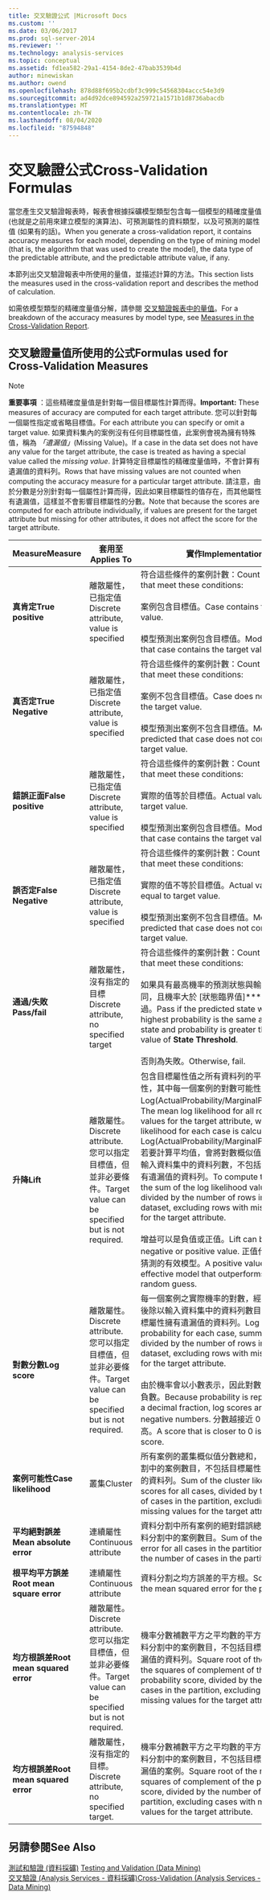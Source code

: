 ```yaml
---
title: 交叉驗證公式 |Microsoft Docs
ms.custom: ''
ms.date: 03/06/2017
ms.prod: sql-server-2014
ms.reviewer: ''
ms.technology: analysis-services
ms.topic: conceptual
ms.assetid: fd1ea582-29a1-4154-8de2-47bab3539b4d
author: minewiskan
ms.author: owend
ms.openlocfilehash: 878d88f695b2cdbf3c999c54568304accc54e3d9
ms.sourcegitcommit: ad4d92dce894592a259721a1571b1d8736abacdb
ms.translationtype: MT
ms.contentlocale: zh-TW
ms.lasthandoff: 08/04/2020
ms.locfileid: "87594848"
---
```

# <a name="cross-validation-formulas"></a><span data-ttu-id="87127-102">交叉驗證公式</span><span class="sxs-lookup"><span data-stu-id="87127-102">Cross-Validation Formulas</span></span>
  <span data-ttu-id="87127-103">當您產生交叉驗證報表時，報表會根據採礦模型類型包含每一個模型的精確度量值 (也就是之前用來建立模型的演算法)、可預測屬性的資料類型，以及可預測的屬性值 (如果有的話)。</span><span class="sxs-lookup"><span data-stu-id="87127-103">When you generate a cross-validation report, it contains accuracy measures for each model, depending on the type of mining model (that is, the algorithm that was used to create the model), the data type of the predictable attribute, and the predictable attribute value, if any.</span></span>  
  
 <span data-ttu-id="87127-104">本節列出交叉驗證報表中所使用的量值，並描述計算的方法。</span><span class="sxs-lookup"><span data-stu-id="87127-104">This section lists the measures used in the cross-validation report and describes the method of calculation.</span></span>  
  
 <span data-ttu-id="87127-105">如需依模型類型的精確度量值分解，請參閱 [交叉驗證報表中的量值](measures-in-the-cross-validation-report.md)。</span><span class="sxs-lookup"><span data-stu-id="87127-105">For a breakdown of the accuracy measures by model type, see [Measures in the Cross-Validation Report](measures-in-the-cross-validation-report.md).</span></span>  
  
## <a name="formulas-used-for-cross-validation-measures"></a><span data-ttu-id="87127-106">交叉驗證量值所使用的公式</span><span class="sxs-lookup"><span data-stu-id="87127-106">Formulas used for Cross-Validation Measures</span></span>  
  
> [!NOTE]  
>  <span data-ttu-id="87127-107">**重要事項** ：這些精確度量值是針對每一個目標屬性計算而得。</span><span class="sxs-lookup"><span data-stu-id="87127-107">**Important:** These measures of accuracy are computed for each target attribute.</span></span> <span data-ttu-id="87127-108">您可以針對每一個屬性指定或省略目標值。</span><span class="sxs-lookup"><span data-stu-id="87127-108">For each attribute you can specify or omit a target value.</span></span> <span data-ttu-id="87127-109">如果資料集內的案例沒有任何目標屬性值，此案例會視為擁有特殊值，稱為 *「遺漏值」*(Missing Value)。</span><span class="sxs-lookup"><span data-stu-id="87127-109">If a case in the data set does not have any value for the target attribute, the case is treated as having a special value called the *missing value*.</span></span> <span data-ttu-id="87127-110">計算特定目標屬性的精確度量值時，不會計算有遺漏值的資料列。</span><span class="sxs-lookup"><span data-stu-id="87127-110">Rows that have missing values are not counted when computing the accuracy measure for a particular target attribute.</span></span> <span data-ttu-id="87127-111">請注意，由於分數是分別針對每一個屬性計算而得，因此如果目標屬性的值存在，而其他屬性有遺漏值，這樣並不會影響目標屬性的分數。</span><span class="sxs-lookup"><span data-stu-id="87127-111">Note that because the scores are computed for each attribute individually, if values are present for the target attribute but missing for other attributes, it does not affect the score for the target attribute.</span></span>  
  
|<span data-ttu-id="87127-112">Measure</span><span class="sxs-lookup"><span data-stu-id="87127-112">Measure</span></span>|<span data-ttu-id="87127-113">套用至</span><span class="sxs-lookup"><span data-stu-id="87127-113">Applies To</span></span>|<span data-ttu-id="87127-114">實作</span><span class="sxs-lookup"><span data-stu-id="87127-114">Implementation</span></span>|  
|-------------|----------------|--------------------|  
|<span data-ttu-id="87127-115">**真肯定**</span><span class="sxs-lookup"><span data-stu-id="87127-115">**True positive**</span></span>|<span data-ttu-id="87127-116">離散屬性，已指定值</span><span class="sxs-lookup"><span data-stu-id="87127-116">Discrete attribute, value is specified</span></span>|<span data-ttu-id="87127-117">符合這些條件的案例計數：</span><span class="sxs-lookup"><span data-stu-id="87127-117">Count of cases that meet these conditions:</span></span><br /><br /> <span data-ttu-id="87127-118">案例包含目標值。</span><span class="sxs-lookup"><span data-stu-id="87127-118">Case contains the target value.</span></span><br /><br /> <span data-ttu-id="87127-119">模型預測出案例包含目標值。</span><span class="sxs-lookup"><span data-stu-id="87127-119">Model predicted that case contains the target value.</span></span>|  
|<span data-ttu-id="87127-120">**真否定**</span><span class="sxs-lookup"><span data-stu-id="87127-120">**True Negative**</span></span>|<span data-ttu-id="87127-121">離散屬性，已指定值</span><span class="sxs-lookup"><span data-stu-id="87127-121">Discrete attribute, value is specified</span></span>|<span data-ttu-id="87127-122">符合這些條件的案例計數：</span><span class="sxs-lookup"><span data-stu-id="87127-122">Count of cases that meet these conditions:</span></span><br /><br /> <span data-ttu-id="87127-123">案例不包含目標值。</span><span class="sxs-lookup"><span data-stu-id="87127-123">Case does not contain the target value.</span></span><br /><br /> <span data-ttu-id="87127-124">模型預測出案例不包含目標值。</span><span class="sxs-lookup"><span data-stu-id="87127-124">Model predicted that case does not contain the target value.</span></span>|  
|<span data-ttu-id="87127-125">**錯誤正面**</span><span class="sxs-lookup"><span data-stu-id="87127-125">**False positive**</span></span>|<span data-ttu-id="87127-126">離散屬性，已指定值</span><span class="sxs-lookup"><span data-stu-id="87127-126">Discrete attribute, value is specified</span></span>|<span data-ttu-id="87127-127">符合這些條件的案例計數：</span><span class="sxs-lookup"><span data-stu-id="87127-127">Count of cases that meet these conditions:</span></span><br /><br /> <span data-ttu-id="87127-128">實際的值等於目標值。</span><span class="sxs-lookup"><span data-stu-id="87127-128">Actual value is equal to target value.</span></span><br /><br /> <span data-ttu-id="87127-129">模型預測出案例包含目標值。</span><span class="sxs-lookup"><span data-stu-id="87127-129">Model predicted that case contains the target value.</span></span>|  
|<span data-ttu-id="87127-130">**誤否定**</span><span class="sxs-lookup"><span data-stu-id="87127-130">**False Negative**</span></span>|<span data-ttu-id="87127-131">離散屬性，已指定值</span><span class="sxs-lookup"><span data-stu-id="87127-131">Discrete attribute, value is specified</span></span>|<span data-ttu-id="87127-132">符合這些條件的案例計數：</span><span class="sxs-lookup"><span data-stu-id="87127-132">Count of cases that meet these conditions:</span></span><br /><br /> <span data-ttu-id="87127-133">實際的值不等於目標值。</span><span class="sxs-lookup"><span data-stu-id="87127-133">Actual value not equal to target value.</span></span><br /><br /> <span data-ttu-id="87127-134">模型預測出案例不包含目標值。</span><span class="sxs-lookup"><span data-stu-id="87127-134">Model predicted that case does not contain the target value.</span></span>|  
|<span data-ttu-id="87127-135">**通過/失敗**</span><span class="sxs-lookup"><span data-stu-id="87127-135">**Pass/fail**</span></span>|<span data-ttu-id="87127-136">離散屬性，沒有指定的目標</span><span class="sxs-lookup"><span data-stu-id="87127-136">Discrete attribute, no specified target</span></span>|<span data-ttu-id="87127-137">符合這些條件的案例計數：</span><span class="sxs-lookup"><span data-stu-id="87127-137">Count of cases that meet these conditions:</span></span><br /><br /> <span data-ttu-id="87127-138">如果具有最高機率的預測狀態與輸入狀態相同，且機率大於 [狀態臨界值]\*\*\*\* 的值，則通過。</span><span class="sxs-lookup"><span data-stu-id="87127-138">Pass if the predicted state with the highest probability is the same as the input state and probability is greater than the value of **State Threshold**.</span></span><br /><br /> <span data-ttu-id="87127-139">否則為失敗。</span><span class="sxs-lookup"><span data-stu-id="87127-139">Otherwise, fail.</span></span>|  
|<span data-ttu-id="87127-140">**升降**</span><span class="sxs-lookup"><span data-stu-id="87127-140">**Lift**</span></span>|<span data-ttu-id="87127-141">離散屬性。</span><span class="sxs-lookup"><span data-stu-id="87127-141">Discrete attribute.</span></span> <span data-ttu-id="87127-142">您可以指定目標值，但並非必要條件。</span><span class="sxs-lookup"><span data-stu-id="87127-142">Target value can be specified but is not required.</span></span>|<span data-ttu-id="87127-143">包含目標屬性值之所有資料列的平均對數可能性，其中每一個案例的對數可能性會計算為 Log(ActualProbability/MarginalProbability)。</span><span class="sxs-lookup"><span data-stu-id="87127-143">The mean log likelihood for all rows with values for the target attribute, where log likelihood for each case is calculated as Log(ActualProbability/MarginalProbability).</span></span> <span data-ttu-id="87127-144">若要計算平均值，會將對數概似值的總和除以輸入資料集中的資料列數，不包括目標屬性擁有遺漏值的資料列。</span><span class="sxs-lookup"><span data-stu-id="87127-144">To compute the mean, the sum of the log likelihood values is divided by the number of rows in the input dataset, excluding rows with missing values for the target attribute.</span></span><br /><br /> <span data-ttu-id="87127-145">增益可以是負值或正值。</span><span class="sxs-lookup"><span data-stu-id="87127-145">Lift can be either a negative or positive value.</span></span> <span data-ttu-id="87127-146">正值代表優於隨機猜測的有效模型。</span><span class="sxs-lookup"><span data-stu-id="87127-146">A positive value means an effective model that outperforms the random guess.</span></span>|  
|<span data-ttu-id="87127-147">**對數分數**</span><span class="sxs-lookup"><span data-stu-id="87127-147">**Log score**</span></span>|<span data-ttu-id="87127-148">離散屬性。</span><span class="sxs-lookup"><span data-stu-id="87127-148">Discrete attribute.</span></span> <span data-ttu-id="87127-149">您可以指定目標值，但並非必要條件。</span><span class="sxs-lookup"><span data-stu-id="87127-149">Target value can be specified but is not required.</span></span>|<span data-ttu-id="87127-150">每一個案例之實際機率的對數，經過加總，然後除以輸入資料集中的資料列數目，不包括目標屬性擁有遺漏值的資料列。</span><span class="sxs-lookup"><span data-stu-id="87127-150">Log of the actual probability for each case, summed, and then divided by the number of rows in the input dataset, excluding rows with missing values for the target attribute.</span></span><br /><br /> <span data-ttu-id="87127-151">由於機率會以小數表示，因此對數分數永遠為負數。</span><span class="sxs-lookup"><span data-stu-id="87127-151">Because probability is represented as a decimal fraction, log scores are always negative numbers.</span></span> <span data-ttu-id="87127-152">分數越接近 0，表示得分越高。</span><span class="sxs-lookup"><span data-stu-id="87127-152">A score that is closer to 0 is a better score.</span></span>|  
|<span data-ttu-id="87127-153">**案例可能性**</span><span class="sxs-lookup"><span data-stu-id="87127-153">**Case likelihood**</span></span>|<span data-ttu-id="87127-154">叢集</span><span class="sxs-lookup"><span data-stu-id="87127-154">Cluster</span></span>|<span data-ttu-id="87127-155">所有案例的叢集概似值分數總和，除以資料分割中的案例數目，不包括目標屬性擁有遺漏值的資料列。</span><span class="sxs-lookup"><span data-stu-id="87127-155">Sum of the cluster likelihood scores for all cases, divided by the number of cases in the partition, excluding rows with missing values for the target attribute.</span></span>|  
|<span data-ttu-id="87127-156">**平均絕對誤差**</span><span class="sxs-lookup"><span data-stu-id="87127-156">**Mean absolute error**</span></span>|<span data-ttu-id="87127-157">連續屬性</span><span class="sxs-lookup"><span data-stu-id="87127-157">Continuous attribute</span></span>|<span data-ttu-id="87127-158">資料分割中所有案例的絕對錯誤總和，除以資料分割中的案例數目。</span><span class="sxs-lookup"><span data-stu-id="87127-158">Sum of the absolute error for all cases in the partition, divided by the number of cases in the partition.</span></span>|  
|<span data-ttu-id="87127-159">**根平均平方誤差**</span><span class="sxs-lookup"><span data-stu-id="87127-159">**Root mean square error**</span></span>|<span data-ttu-id="87127-160">連續屬性</span><span class="sxs-lookup"><span data-stu-id="87127-160">Continuous attribute</span></span>|<span data-ttu-id="87127-161">資料分割之均方誤差的平方根。</span><span class="sxs-lookup"><span data-stu-id="87127-161">Square root of the mean squared error for the partition.</span></span>|  
|<span data-ttu-id="87127-162">**均方根誤差**</span><span class="sxs-lookup"><span data-stu-id="87127-162">**Root mean squared error**</span></span>|<span data-ttu-id="87127-163">離散屬性。</span><span class="sxs-lookup"><span data-stu-id="87127-163">Discrete attribute.</span></span> <span data-ttu-id="87127-164">您可以指定目標值，但並非必要條件。</span><span class="sxs-lookup"><span data-stu-id="87127-164">Target value can be specified but is not required.</span></span>|<span data-ttu-id="87127-165">機率分數補數平方之平均數的平方根，除以資料分割中的案例數目，不包括目標屬性擁有遺漏值的資料列。</span><span class="sxs-lookup"><span data-stu-id="87127-165">Square root of the mean of the squares of complement of the probability score, divided by the number of cases in the partition, excluding rows with missing values for the target attribute.</span></span>|  
|<span data-ttu-id="87127-166">**均方根誤差**</span><span class="sxs-lookup"><span data-stu-id="87127-166">**Root mean squared error**</span></span>|<span data-ttu-id="87127-167">離散屬性，沒有指定的目標。</span><span class="sxs-lookup"><span data-stu-id="87127-167">Discrete attribute, no specified target.</span></span>|<span data-ttu-id="87127-168">機率分數補數平方之平均數的平方根，除以資料分割中的案例數目，不包括目標屬性擁有遺漏值的案例。</span><span class="sxs-lookup"><span data-stu-id="87127-168">Square root of the mean of the squares of complement of the probability score, divided by the number of cases in the partition, excluding cases with missing values for the target attribute.</span></span>|  
  
## <a name="see-also"></a><span data-ttu-id="87127-169">另請參閱</span><span class="sxs-lookup"><span data-stu-id="87127-169">See Also</span></span>  
 <span data-ttu-id="87127-170">[測試和驗證 &#40;資料採礦&#41;](testing-and-validation-data-mining.md) </span><span class="sxs-lookup"><span data-stu-id="87127-170">[Testing and Validation &#40;Data Mining&#41;](testing-and-validation-data-mining.md) </span></span>  
 [<span data-ttu-id="87127-171">交叉驗證 &#40;Analysis Services - 資料採礦&#41;</span><span class="sxs-lookup"><span data-stu-id="87127-171">Cross-Validation &#40;Analysis Services - Data Mining&#41;</span></span>](cross-validation-analysis-services-data-mining.md)  
  
  
